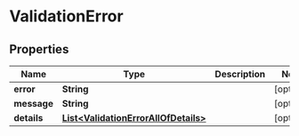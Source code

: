 

# ValidationError


## Properties

| Name | Type | Description | Notes |
|------------ | ------------- | ------------- | -------------|
|**error** | **String** |  |  [optional] |
|**message** | **String** |  |  [optional] |
|**details** | [**List&lt;ValidationErrorAllOfDetails&gt;**](ValidationErrorAllOfDetails.md) |  |  [optional] |



